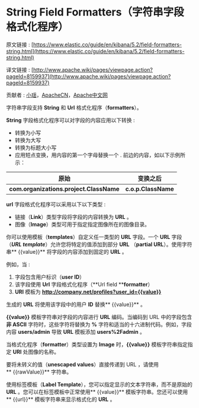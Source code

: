 # String Field Formatters（字符串字段格式化程序）

原文链接 : [https://www.elastic.co/guide/en/kibana/5.2/field-formatters-string.html](https://www.elastic.co/guide/en/kibana/5.2/field-formatters-string.html)

译文链接 : [http://www.apache.wiki/pages/viewpage.action?pageId=8159937](http://www.apache.wiki/pages/viewpage.action?pageId=8159937)

贡献者 : [小瑶](/display/~chenyao)，[ApacheCN](/display/~apachecn)，[Apache中文网](/display/~apachechina)

字符串字段支持 **String** 和 **Url** 格式化程序（**formatters**）。

**String** 字段格式化程序可以对字段的内容应用以下转换 : 

*   转换为小写
*   转换为大写
*   转换为标题大小写
*   应用短点变换，用内容的第一个字母替换一个 . 前边的内容，如以下示例所示：

| 原始 | 变换之后 |
| --- | --- |
| **com.organizations.project.ClassName** | **c.o.p.ClassName** |

**url** 字段格式化程序可以采用以下以下类型 : 

*   链接（**Link**）类型字段将字段的内容转换为 **URL** 。
*   图像（**Image**）类型可用于指定指定图像所在的图像目录。

你可以使用模板（**templates**）自定义任一类型的 **URL** 字段。一个 **URL** 字段（**_URL template_**）允许您将特定的值添加到部分 **URL** （**partial URL**）。使用字符串** {{value}}** 将字段的内容添加到固定的 **URL** 。

例如，当 : 

1.  字段包含用户标识（**user ID**）
2.  该字段使用 **Url** 字段格式化程序（**Url field ****formatter**）
3.  **URI** 模板为 **http://company.net/profiles?user_id={­{value}­}**

生成的 **URL** 将使用该字段中的用户 **ID** 替换** {{value}}** 。

**{{value}}** 模板字符串对字段的内容进行 **URL** 编码。当编码到 URL 中的字段包含**非 ASCII** 字符时，这些字符将替换为 **%** 字符和适当的十六进制代码。例如，字段内容 **users/admin** 导致 **URL** 模板添加 **users%2Fadmin** 。

当格式化程序（**formatter**）类型设置为 **Image** 时，**{{value}}** 模板字符串指定指定 **URI** 处图像的名称。

要将未转义的值（**unescaped values**）直接传递到 URL ，请使用** {{rawValue}}** 字符串。

使用标签模板（**Label Template**），您可以指定显示的文本字符串，而不是原始的 **URL** 。您可以在标签模板中正常使用** {{value}}** 模板字符串。您还可以使用** {{url}}** 模板字符串来显示格式化的 **URL** 。